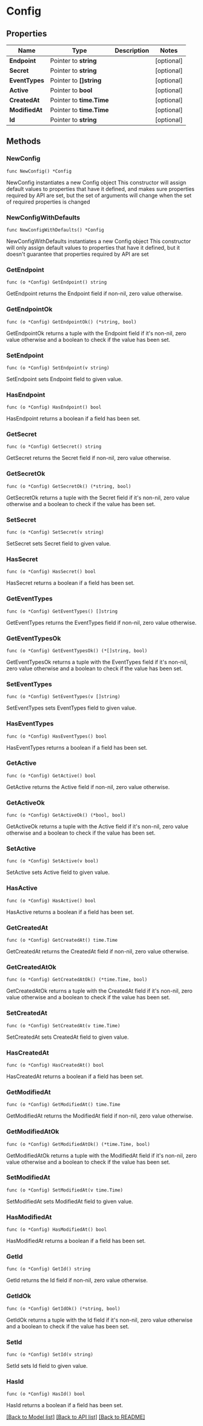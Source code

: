 # Config

## Properties

Name | Type | Description | Notes
------------ | ------------- | ------------- | -------------
**Endpoint** | Pointer to **string** |  | [optional] 
**Secret** | Pointer to **string** |  | [optional] 
**EventTypes** | Pointer to **[]string** |  | [optional] 
**Active** | Pointer to **bool** |  | [optional] 
**CreatedAt** | Pointer to **time.Time** |  | [optional] 
**ModifiedAt** | Pointer to **time.Time** |  | [optional] 
**Id** | Pointer to **string** |  | [optional] 

## Methods

### NewConfig

`func NewConfig() *Config`

NewConfig instantiates a new Config object
This constructor will assign default values to properties that have it defined,
and makes sure properties required by API are set, but the set of arguments
will change when the set of required properties is changed

### NewConfigWithDefaults

`func NewConfigWithDefaults() *Config`

NewConfigWithDefaults instantiates a new Config object
This constructor will only assign default values to properties that have it defined,
but it doesn't guarantee that properties required by API are set

### GetEndpoint

`func (o *Config) GetEndpoint() string`

GetEndpoint returns the Endpoint field if non-nil, zero value otherwise.

### GetEndpointOk

`func (o *Config) GetEndpointOk() (*string, bool)`

GetEndpointOk returns a tuple with the Endpoint field if it's non-nil, zero value otherwise
and a boolean to check if the value has been set.

### SetEndpoint

`func (o *Config) SetEndpoint(v string)`

SetEndpoint sets Endpoint field to given value.

### HasEndpoint

`func (o *Config) HasEndpoint() bool`

HasEndpoint returns a boolean if a field has been set.

### GetSecret

`func (o *Config) GetSecret() string`

GetSecret returns the Secret field if non-nil, zero value otherwise.

### GetSecretOk

`func (o *Config) GetSecretOk() (*string, bool)`

GetSecretOk returns a tuple with the Secret field if it's non-nil, zero value otherwise
and a boolean to check if the value has been set.

### SetSecret

`func (o *Config) SetSecret(v string)`

SetSecret sets Secret field to given value.

### HasSecret

`func (o *Config) HasSecret() bool`

HasSecret returns a boolean if a field has been set.

### GetEventTypes

`func (o *Config) GetEventTypes() []string`

GetEventTypes returns the EventTypes field if non-nil, zero value otherwise.

### GetEventTypesOk

`func (o *Config) GetEventTypesOk() (*[]string, bool)`

GetEventTypesOk returns a tuple with the EventTypes field if it's non-nil, zero value otherwise
and a boolean to check if the value has been set.

### SetEventTypes

`func (o *Config) SetEventTypes(v []string)`

SetEventTypes sets EventTypes field to given value.

### HasEventTypes

`func (o *Config) HasEventTypes() bool`

HasEventTypes returns a boolean if a field has been set.

### GetActive

`func (o *Config) GetActive() bool`

GetActive returns the Active field if non-nil, zero value otherwise.

### GetActiveOk

`func (o *Config) GetActiveOk() (*bool, bool)`

GetActiveOk returns a tuple with the Active field if it's non-nil, zero value otherwise
and a boolean to check if the value has been set.

### SetActive

`func (o *Config) SetActive(v bool)`

SetActive sets Active field to given value.

### HasActive

`func (o *Config) HasActive() bool`

HasActive returns a boolean if a field has been set.

### GetCreatedAt

`func (o *Config) GetCreatedAt() time.Time`

GetCreatedAt returns the CreatedAt field if non-nil, zero value otherwise.

### GetCreatedAtOk

`func (o *Config) GetCreatedAtOk() (*time.Time, bool)`

GetCreatedAtOk returns a tuple with the CreatedAt field if it's non-nil, zero value otherwise
and a boolean to check if the value has been set.

### SetCreatedAt

`func (o *Config) SetCreatedAt(v time.Time)`

SetCreatedAt sets CreatedAt field to given value.

### HasCreatedAt

`func (o *Config) HasCreatedAt() bool`

HasCreatedAt returns a boolean if a field has been set.

### GetModifiedAt

`func (o *Config) GetModifiedAt() time.Time`

GetModifiedAt returns the ModifiedAt field if non-nil, zero value otherwise.

### GetModifiedAtOk

`func (o *Config) GetModifiedAtOk() (*time.Time, bool)`

GetModifiedAtOk returns a tuple with the ModifiedAt field if it's non-nil, zero value otherwise
and a boolean to check if the value has been set.

### SetModifiedAt

`func (o *Config) SetModifiedAt(v time.Time)`

SetModifiedAt sets ModifiedAt field to given value.

### HasModifiedAt

`func (o *Config) HasModifiedAt() bool`

HasModifiedAt returns a boolean if a field has been set.

### GetId

`func (o *Config) GetId() string`

GetId returns the Id field if non-nil, zero value otherwise.

### GetIdOk

`func (o *Config) GetIdOk() (*string, bool)`

GetIdOk returns a tuple with the Id field if it's non-nil, zero value otherwise
and a boolean to check if the value has been set.

### SetId

`func (o *Config) SetId(v string)`

SetId sets Id field to given value.

### HasId

`func (o *Config) HasId() bool`

HasId returns a boolean if a field has been set.


[[Back to Model list]](../README.md#documentation-for-models) [[Back to API list]](../README.md#documentation-for-api-endpoints) [[Back to README]](../README.md)


